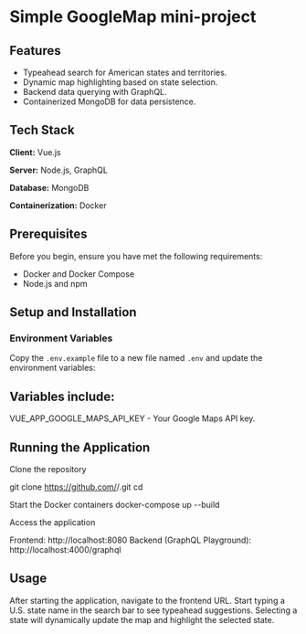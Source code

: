 # Simple GoogleMap mini-project

<This project demos a small typeahead suggestion input for all American states and territories and a google map highlighting the states based on users selection. >

## Features

- Typeahead search for American states and territories.
- Dynamic map highlighting based on state selection.
- Backend data querying with GraphQL.
- Containerized MongoDB for data persistence.

## Tech Stack

**Client:** Vue.js

**Server:** Node.js, GraphQL

**Database:** MongoDB

**Containerization:** Docker

## Prerequisites

Before you begin, ensure you have met the following requirements:

- Docker and Docker Compose
- Node.js and npm

## Setup and Installation

### Environment Variables

Copy the `.env.example` file to a new file named `.env` and update the environment variables:


## Variables include:

VUE_APP_GOOGLE_MAPS_API_KEY - Your Google Maps API key.

## Running the Application
Clone the repository

git clone https://github.com/<your-github-username>/<repository-name>.git
cd <repository-name>

Start the Docker containers
docker-compose up --build

Access the application

Frontend: http://localhost:8080
Backend (GraphQL Playground): http://localhost:4000/graphql

## Usage
After starting the application, navigate to the frontend URL. Start typing a U.S. state name in the search bar to see typeahead suggestions. Selecting a state will dynamically update the map and highlight the selected state.


